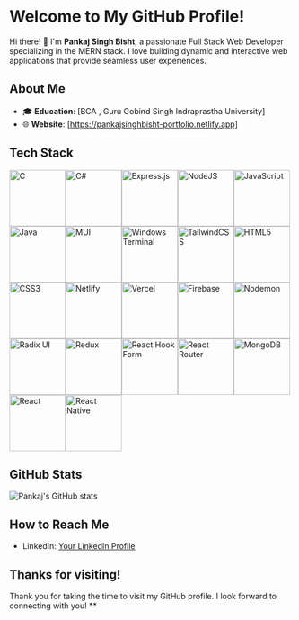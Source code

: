 # Welcome to My GitHub Profile!

Hi there! 👋 I'm **Pankaj Singh Bisht**, a passionate Full Stack Web Developer specializing in the MERN stack. I love building dynamic and interactive web applications that provide seamless user experiences.

## About Me

- 🎓 **Education**: [BCA , Guru Gobind Singh Indraprastha University] 
- 🌐 **Website**: [https://pankajsinghbisht-portfolio.netlify.app]

## Tech Stack
<div style="display: flex; flex-wrap: wrap;">
    <img src="path/to/animated/c.svg" alt="C" width="100" height="100">
    <img src="path/to/animated/csharp.svg" alt="C#" width="100" height="100">
    <img src="path/to/animated/express.svg" alt="Express.js" width="100" height="100">
    <img src="path/to/animated/nodejs.svg" alt="NodeJS" width="100" height="100">
    <img src="path/to/animated/javascript.svg" alt="JavaScript" width="100" height="100">
    <img src="path/to/animated/java.svg" alt="Java" width="100" height="100">
    <img src="path/to/animated/mui.svg" alt="MUI" width="100" height="100">
    <img src="path/to/animated/windows-terminal.svg" alt="Windows Terminal" width="100" height="100">
    <img src="path/to/animated/tailwindcss.svg" alt="TailwindCSS" width="100" height="100">
    <img src="path/to/animated/html5.svg" alt="HTML5" width="100" height="100">
    <img src="path/to/animated/css3.svg" alt="CSS3" width="100" height="100">
    <img src="path/to/animated/netlify.svg" alt="Netlify" width="100" height="100">
    <img src="path/to/animated/vercel.svg" alt="Vercel" width="100" height="100">
    <img src="path/to/animated/firebase.svg" alt="Firebase" width="100" height="100">
    <img src="path/to/animated/nodemon.svg" alt="Nodemon" width="100" height="100">
    <img src="path/to/animated/radix-ui.svg" alt="Radix UI" width="100" height="100">
    <img src="path/to/animated/redux.svg" alt="Redux" width="100" height="100">
    <img src="path/to/animated/react-hook-form.svg" alt="React Hook Form" width="100" height="100">
    <img src="path/to/animated/react-router.svg" alt="React Router" width="100" height="100">
    <img src="path/to/animated/mongodb.svg" alt="MongoDB" width="100" height="100">
    <img src="path/to/animated/react.svg" alt="React" width="100" height="100">
    <img src="path/to/animated/react-native.svg" alt="React Native" width="100" height="100">
</div>

## GitHub Stats

![Pankaj's GitHub stats](https://github-readme-stats.vercel.app/api?username=your-username&show_icons=true&theme=radical)

## How to Reach Me

- LinkedIn: [Your LinkedIn Profile](https://www.linkedin.com/in/pankaj-singh-bisht1800/)

## Thanks for visiting!

Thank you for taking the time to visit my GitHub profile. I look forward to connecting with you!
**
